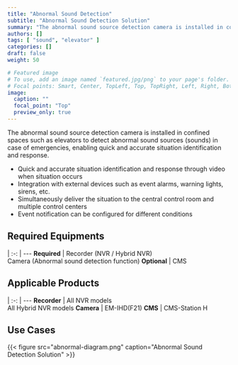 ```yaml
---
title: "Abnormal Sound Detection"
subtitle: "Abnormal Sound Detection Solution"
summary: "The abnormal sound source detection camera is installed in confined spaces such as elevators to detect abnormal sound sources (sounds) in case of emergencies, enabling quick and accurate situation identification and response."
authors: []
tags: [ "sound", "elevator" ]
categories: []
draft: false
weight: 50

# Featured image
# To use, add an image named `featured.jpg/png` to your page's folder.
# Focal points: Smart, Center, TopLeft, Top, TopRight, Left, Right, BottomLeft, Bottom, BottomRight.
image:
  caption: ""
  focal_point: "Top"
  preview_only: true
---
```


The abnormal sound source detection camera is installed in confined spaces such as elevators to detect abnormal sound sources (sounds) in case of emergencies, enabling quick and accurate situation identification and response.

- Quick and accurate situation identification and response through video when situation occurs
- Integration with external devices such as event alarms, warning lights, sirens, etc.
- Simultaneously deliver the situation to the central control room and multiple control centers
- Event notification can be configured for different conditions

<div class="container">
<div class="row">
<div class="col-12 col-sm-6 pl-0">

## Required Equipments

|
:-: | ---
**Required** | Recorder (NVR / Hybrid NVR)<br>Camera (Abnormal sound detection function)
**Optional** | CMS

</div>
<div class="col-12 col-sm-6 pl-0">

## Applicable Products

|
:-: | ---
**Recorder** | All NVR models<br>All Hybrid NVR models
**Camera** | EM-IHD(F21)
**CMS** | CMS-Station H

</div>
</div>
</div>

## Use Cases

{{< figure src="abnormal-diagram.png" caption="Abnormal Sound Detection Solution" >}}
